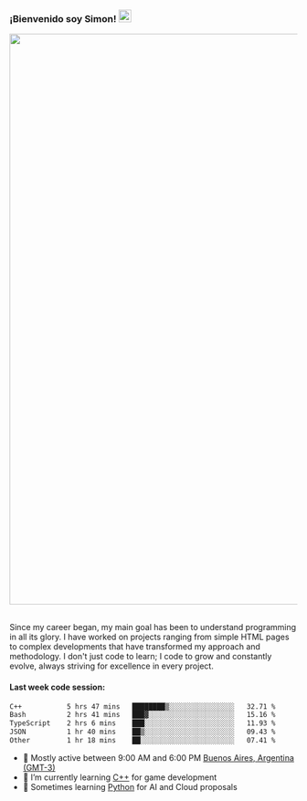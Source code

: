 <h3 align="flex-start"><b>¡Bienvenido soy Simon!&nbsp;</b><img src="https://media.giphy.com/media/hvRJCLFzcasrR4ia7z/giphy.gif" width="22"></h3>

<section>
  <img src="https://raw.githubusercontent.com/saadeghi/saadeghi/master/dino.gif" width="1000">
</section>

<br>
<p>Since my career began, my main goal has been to understand programming in all its glory. I have worked on projects ranging from simple HTML pages to complex developments that have transformed my approach and methodology. I don't just code to learn; I code to grow and constantly evolve, always striving for excellence in every project.</p>

<h4><b>Last week code session: </b></h4>

<!--START_SECTION:waka-->

```txt
C++           5 hrs 47 mins   ████████▒░░░░░░░░░░░░░░░░   32.71 %
Bash          2 hrs 41 mins   ███▓░░░░░░░░░░░░░░░░░░░░░   15.16 %
TypeScript    2 hrs 6 mins    ███░░░░░░░░░░░░░░░░░░░░░░   11.93 %
JSON          1 hr 40 mins    ██▒░░░░░░░░░░░░░░░░░░░░░░   09.43 %
Other         1 hr 18 mins    ██░░░░░░░░░░░░░░░░░░░░░░░   07.41 %
```

<!--END_SECTION:waka-->

- 🚩 Mostly active between 9:00 AM and 6:00 PM <a href=https://onlinealarmkur.com/world/es>Buenos Aires, Argentina (GMT-3)</a>
- 👴 I’m currently learning <a href=https://images3.memedroid.com/images/UPLOADED755/65f2bce6734f6.webp>C++</a> for game development
- 🐍 Sometimes learning <a href=https://qph.cf2.quoracdn.net/main-qimg-4472b6229cb75bf66ab531f3ebd4f975-lq>Python</a> for AI and Cloud proposals
